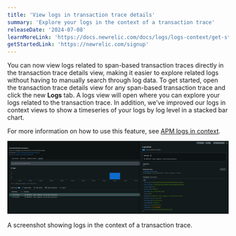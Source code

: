 ```yaml
---
title: 'View logs in transaction trace details'
summary: 'Explore your logs in the context of a transaction trace'
releaseDate: '2024-07-08'
learnMoreLink: 'https://docs.newrelic.com/docs/logs/logs-context/get-started-logs-context/'
getStartedLink: 'https://newrelic.com/signup'
---
```


You can now view logs related to span-based transaction traces directly in the transaction trace details view, making it easier to explore related logs without having to manually search through log data. To get started, open the transaction trace details view for any span-based transaction trace and click the new **Logs** tab. A logs view will open where you can explore your logs related to the transaction trace. In addition, we’ve improved our logs in context views to show a timeseries of your logs by log level in a stacked bar chart. 

For more information on how to use this feature, see [APM logs in context](https://docs.newrelic.com/docs/logs/logs-context/get-started-logs-context/).

![A screenshot showing logs in the context of a transaction trace.](./images/WhatsNewAPMLogsInContextTransactionTrace.webp "A screenshot showing logs in the context of a transaction trace.")
<figcaption>A screenshot showing logs in the context of a transaction trace.</figcaption>
